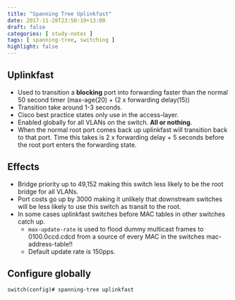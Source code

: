 ```yaml
---
title: "Spanning Tree Uplinkfast"
date: 2017-11-28T23:50:19+13:00
draft: false
categories: [ study-notes ]
tags: [ spanning-tree, switching ]
highlight: false
---
```


## Uplinkfast
* Used to transition a **blocking** port into forwarding faster than the normal 50 second timer (max-age(20) + (2 x forwarding delay(15))
* Transition take around 1-3 seconds.
* Cisco best practice states only use in the access-layer.
* Enabled globally for all VLANs on the switch.  **All or nothing**.
* When the normal root port comes back up uplinkfast will transition back to that port.  Time this takes is 2 x forwarding delay + 5 seconds before the root port enters the forwarding state.

## Effects
* Bridge priority up to 49,152 making this switch less likely to be the root bridge for all VLANs.
* Port costs go up by 3000 making it unlikely that downstream switches will be less likely to use this switch as transit to the root.
* In some cases uplinkfast switches before MAC tables in other switches catch up.
  * `max-update-rate` is used to flood dummy multicast frames to 0100.0ccd.cdcd from a source of every MAC in the switches mac-address-table!!
  * Default update rate is 150pps.

## Configure globally
```
switch(config)# spanning-tree uplinkfast
```
